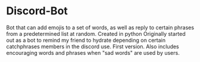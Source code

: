 # Discord-Bot
Bot that can add emojis to a set of words, as well as reply to certain phrases from a predetermined list at random. 
Created in python 
Originally started out as a bot to remind my friend to hydrate depending on certain catchphrases members in the discord use. First version.
Also includes encouraging words and phrases when "sad words" are used by users. 
